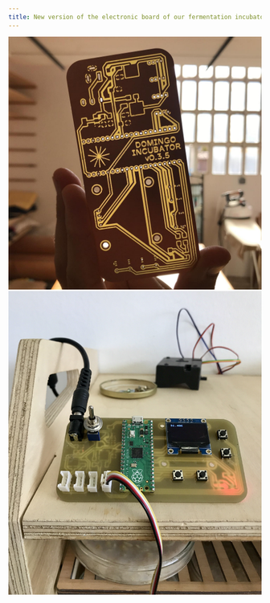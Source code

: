 ```yaml
---
title: New version of the electronic board of our fermentation incubator
---
```


![](new-electronics-01.JPG)
![](new-electronics-02.JPG)
